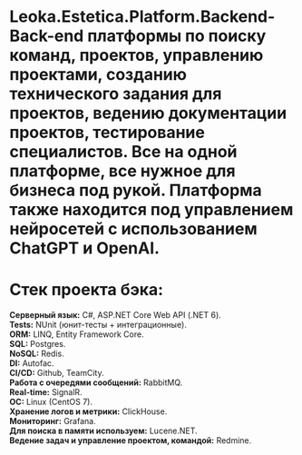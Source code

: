 # Leoka.Estetica.Platform.Backend- Back-end платформы по поиску команд, проектов, управлению проектами, созданию технического задания для проектов, ведению документации проектов, тестирование специалистов. Все на одной платформе, все нужное для бизнеса под рукой. Платформа также находится под управлением нейросетей с использованием ChatGPT и OpenAI.

# Стек проекта бэка:
<strong>Серверный язык:</strong> C#, ASP.NET Core Web API (.NET 6).<br/>
<strong>Tests:</strong> NUnit (юнит-тесты + интеграционные).<br/>
<strong>ORM:</strong> LINQ, Entity Framework Core.<br/>
<strong>SQL:</strong> Postgres.<br/>
<strong>NoSQL:</strong> Redis.<br/>
<strong>DI:</strong> Autofac.<br/>
<strong>CI/CD:</strong> Github, TeamCity.<br/>
<strong>Работа с очередями сообщений:</strong> RabbitMQ.<br/>
<strong>Real-time:</strong> SignalR.<br/>
<strong>OC:</strong> Linux (CentOS 7).<br/>
<strong>Хранение логов и метрики:</strong> ClickHouse.<br/>
<strong>Мониторинг:</strong> Grafana.<br/>
<strong>Для поиска в памяти используем:</strong> Lucene.NET.<br/>
<strong>Ведение задач и управление проектом, командой:</strong> Redmine.<br/>
